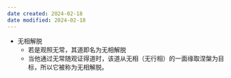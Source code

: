 ```yaml
---
date created: 2024-02-18
date modified: 2024-02-18
---
```

- 无相解脱
    - 若是观照无常，其道即名为无相解脱
    - 当他通过无常随观证得道时，该道从无相（无行相）的一面缘取涅槃为目标，所以它被称为无相解脱。
